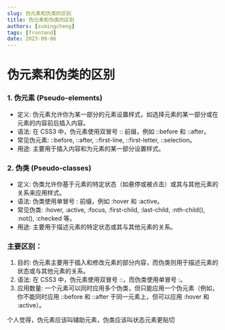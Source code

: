 ```yaml
---
slug: 伪元素和伪类的区别
title: 伪元素和伪类的区别
authors: [sumingcheng]
tags: [frontend]
date: 2023-09-06
---
```


# 伪元素和伪类的区别



 

### 1. 伪元素 (Pseudo-elements)  

* 定义: 伪元素允许你为某一部分的元素设置样式，如选择元素的某一部分或在元素的内容前后插入内容。
* 语法: 在 CSS3 中，伪元素使用双冒号 :: 前缀，例如 ::before 和 ::after。
* 常见伪元素: ::before, ::after, ::first-line, ::first-letter, ::selection。
* 用途: 主要用于插入内容和为元素的某一部分设置样式。

### 2. 伪类 (Pseudo-classes)  

* 定义: 伪类允许你基于元素的特定状态（如悬停或被点击）或其与其他元素的关系来应用样式。
* 语法: 伪类使用单冒号 : 前缀，例如 :hover 和 :active。
* 常见伪类: :hover, :active, :focus, :first-child, :last-child, :nth-child(), :not(), :checked 等。
* 用途: 主要用于描述元素的特定状态或其与其他元素的关系。

### 主要区别：  

1. 目的: 伪元素主要用于插入和修改元素的部分内容，而伪类则用于描述元素的状态或与其他元素的关系。
2. 语法: 在 CSS3 中，伪元素使用双冒号 ::，而伪类使用单冒号 :。
3. 应用数量: 一个元素可以同时应用多个伪类，但只能应用一个伪元素（例如，你不能同时应用 ::before 和 ::after 于同一元素上，但可以应用 :hover 和 :active）。

个人觉得，伪元素应该叫辅助元素，伪类应该叫状态元素更贴切